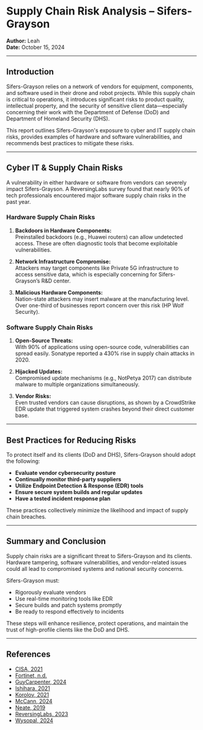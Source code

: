 
# Supply Chain Risk Analysis – Sifers-Grayson

**Author:** Leah  
**Date:** October 15, 2024  

---

## Introduction

Sifers-Grayson relies on a network of vendors for equipment, components, and software used in their drone and robot projects. While this supply chain is critical to operations, it introduces significant risks to product quality, intellectual property, and the security of sensitive client data—especially concerning their work with the Department of Defense (DoD) and Department of Homeland Security (DHS).

This report outlines Sifers-Grayson's exposure to cyber and IT supply chain risks, provides examples of hardware and software vulnerabilities, and recommends best practices to mitigate these risks.

---

## Cyber IT & Supply Chain Risks

A vulnerability in either hardware or software from vendors can severely impact Sifers-Grayson. A ReversingLabs survey found that nearly 90% of tech professionals encountered major software supply chain risks in the past year.

### Hardware Supply Chain Risks

1. **Backdoors in Hardware Components:**  
   Preinstalled backdoors (e.g., Huawei routers) can allow undetected access. These are often diagnostic tools that become exploitable vulnerabilities.

2. **Network Infrastructure Compromise:**  
   Attackers may target components like Private 5G infrastructure to access sensitive data, which is especially concerning for Sifers-Grayson’s R&D center.

3. **Malicious Hardware Components:**  
   Nation-state attackers may insert malware at the manufacturing level. Over one-third of businesses report concern over this risk (HP Wolf Security).

### Software Supply Chain Risks

1. **Open-Source Threats:**  
   With 90% of applications using open-source code, vulnerabilities can spread easily. Sonatype reported a 430% rise in supply chain attacks in 2020.

2. **Hijacked Updates:**  
   Compromised update mechanisms (e.g., NotPetya 2017) can distribute malware to multiple organizations simultaneously.

3. **Vendor Risks:**  
   Even trusted vendors can cause disruptions, as shown by a CrowdStrike EDR update that triggered system crashes beyond their direct customer base.

---

## Best Practices for Reducing Risks

To protect itself and its clients (DoD and DHS), Sifers-Grayson should adopt the following:

- **Evaluate vendor cybersecurity posture**  
- **Continually monitor third-party suppliers**  
- **Utilize Endpoint Detection & Response (EDR) tools**  
- **Ensure secure system builds and regular updates**  
- **Have a tested incident response plan**

These practices collectively minimize the likelihood and impact of supply chain breaches.

---

## Summary and Conclusion

Supply chain risks are a significant threat to Sifers-Grayson and its clients. Hardware tampering, software vulnerabilities, and vendor-related issues could all lead to compromised systems and national security concerns.

Sifers-Grayson must:
- Rigorously evaluate vendors
- Use real-time monitoring tools like EDR
- Secure builds and patch systems promptly
- Be ready to respond effectively to incidents

These steps will enhance resilience, protect operations, and maintain the trust of high-profile clients like the DoD and DHS.

---

## References

- [CISA, 2021](https://www.cisa.gov/sites/default/files/publications/defending_against_software_supply_chain_attacks_508_1.pdf)  
- [Fortinet, n.d.](https://www.fortinet.com/resources/cyberglossary/supply-chain-attacks)  
- [GuyCarpenter, 2024](https://www.guycarp.com/insights/2024/07/global-outage-with-widespread-impact.html)  
- [Ishihara, 2021](https://www.trendmicro.com/en_us/research/21/k/private-5g-security-risks-in-manufacturing-part-4.html)  
- [Korolov, 2021](https://www.datacenterknowledge.com/supply-chain/what-are-supply-chain-attacks-and-how-to-guard-against-them)  
- [McCann, 2024](https://cybermagazine.com/articles/hp-businesses-fear-physical-supply-chains-posing-cyber-risk)  
- [Neate, 2019](https://www.theguardian.com/technology/2019/apr/30/alleged-huawei-router-backdoor-is-standard-networking-tool-says-firm)  
- [ReversingLabs, 2023](https://www.globenewswire.com/news-release/2023/04/20/2651056/0/en/Nine-Out-of-10-Companies-Detected-Significant-Software-Supply-Chain-Security-Risks-in-the-Last-12-Months-According-to-New-ReversingLabs-Report.html)  
- [Wysopal, 2024](https://www.forbes.com/councils/forbestechcouncil/2024/02/06/rising-threat-understanding-software-supply-chain-cyberattacks-and-protecting-against-them/)
